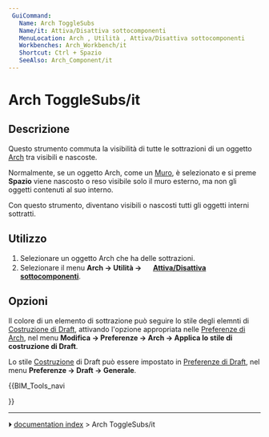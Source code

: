 ```yaml
---
 GuiCommand:
   Name: Arch ToggleSubs
‏‎   Name/it: Attiva/Disattiva sottocomponenti
   MenuLocation: Arch , Utilità , Attiva/Disattiva sottocomponenti
   Workbenches: Arch_Workbench/it
   Shortcut: Ctrl + Spazio
   SeeAlso: Arch_Component/it
---
```


# Arch ToggleSubs/it


</div>



## Descrizione


<div class="mw-translate-fuzzy">

Questo strumento commuta la visibilità di tutte le sottrazioni di un oggetto [Arch](Arch_Workbench/it.md) tra visibili e nascoste.


</div>


<div class="mw-translate-fuzzy">

Normalmente, se un oggetto Arch, come un [Muro](Arch_Wall/it.md), è selezionato e si preme **Spazio** viene nascosto o reso visibile solo il muro esterno, ma non gli oggetti contenuti al suo interno.


</div>

Con questo strumento, diventano visibili o nascosti tutti gli oggetti interni sottratti.



## Utilizzo


<div class="mw-translate-fuzzy">

1.  Selezionare un oggetto Arch che ha delle sottrazioni.
2.  Selezionare il menu **Arch → Utilità → <img src="images/Arch_ToggleSubs‏‎.svg" width=16px> [Attiva/Disattiva sottocomponenti](Arch_ToggleSubs‏‎/it‏‎.md)**.


</div>



## Opzioni

Il colore di un elemento di sottrazione può seguire lo stile degli elemnti di [Costruzione di Draft](Draft_ToggleConstructionMode/it.md), attivando l\'opzione appropriata nelle [Preferenze di Arch](Arch_Preferences/it.md), nel menu **Modifica → Preferenze → Arch → Applica lo stile di costruzione di Draft**.

Lo stile [Costruzione](Draft_ToggleConstructionMode/it.md) di Draft può essere impostato in [Preferenze di Draft](Draft_Preferences/it.md), nel menu **Preferenze → Draft → Generale**.


<div class="mw-translate-fuzzy">





</div>


{{BIM_Tools_navi

}}



---
⏵ [documentation index](../README.md) > Arch ToggleSubs/it

